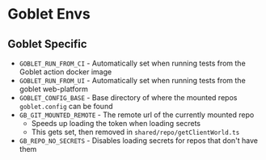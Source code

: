 # Goblet Envs


## Goblet Specific
* `GOBLET_RUN_FROM_CI` - Automatically set when running tests from the Goblet action docker image
* `GOBLET_RUN_FROM_UI` - Automatically set when running tests from the goblet web-platform
* `GOBLET_CONFIG_BASE` - Base directory of where the mounted repos `goblet.config` can be found
* `GB_GIT_MOUNTED_REMOTE` - The remote url of the currently mounted repo
  * Speeds up loading the token when loading secrets
  * This gets set, then removed in `shared/repo/getClientWorld.ts`
* `GB_REPO_NO_SECRETS` - Disables loading secrets for repos that don't have them